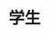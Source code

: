 ---
title: 学生
description: 学生
kana: がくせい
pronunciation: gakusei
# tone: gakusei
type: 名词
pubDate: 2024-06-22 00:00:00
---